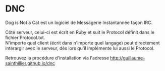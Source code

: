 DNC
===

Dog is Not a Cat est un logiciel de Messagerie Instantannée façon IRC.

Côté serveur, celui-ci est écrit en Ruby et suit le Protocol définit dans le fichier Protocol.txt.<br />
N'importe quel client (écrit dans n'importe quel langage) peut directement intérargir avec le serveur, dès lors qu'il implémente lui aussi le Protocol.

Retrouvez la procédure d'installation via l'adresse http://guillaume-sainthillier.github.io/dnc
